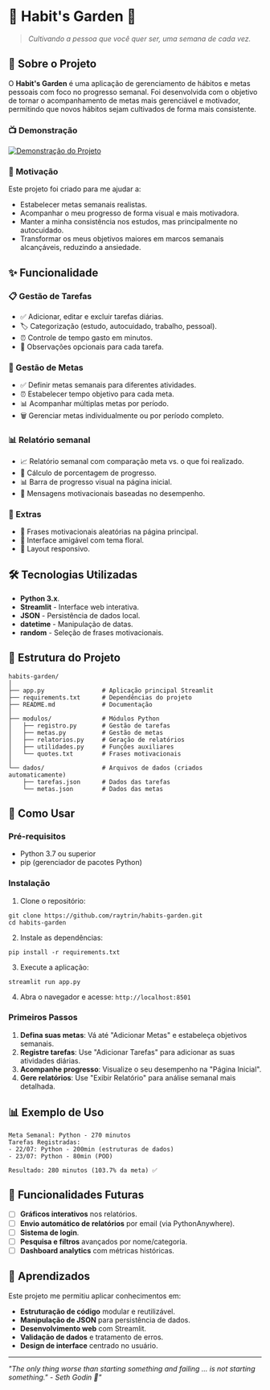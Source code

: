 # 🌷 Habit's Garden 🌷

> *Cultivando a pessoa que você quer ser, uma semana de cada vez.*

## 📖 Sobre o Projeto

O **Habit's Garden** é uma aplicação de gerenciamento de hábitos e metas pessoais com foco no progresso semanal. Foi desenvolvida com o objetivo de tornar o acompanhamento de metas mais gerenciável e motivador, permitindo que novos hábitos sejam cultivados de forma mais consistente.

### 📺 Demonstração 

[![Demonstração do Projeto](https://img.youtube.com/vi/eJPCw3maToo/0.jpg)](https://www.youtube.com/watch?v=eJPCw3maToo)


### 🎯 Motivação

Este projeto foi criado para me ajudar a:
- Estabelecer metas semanais realistas.
- Acompanhar o meu progresso de forma visual e mais motivadora.  
- Manter a minha consistência nos estudos, mas principalmente no autocuidado.
- Transformar os meus objetivos maiores em marcos semanais alcançáveis, reduzindo a ansiedade.

## ✨ Funcionalidade
### 📋 Gestão de Tarefas
- ✅ Adicionar, editar e excluir tarefas diárias.
- 🏷️ Categorização (estudo, autocuidado, trabalho, pessoal).
- ⏰ Controle de tempo gasto em minutos.
- 📝 Observações opcionais para cada tarefa.

### 🎯 Gestão de Metas
- ✅ Definir metas semanais para diferentes atividades.
- ⏰ Estabelecer tempo objetivo para cada meta.
- 📊 Acompanhar múltiplas metas por período.
- 🗑️ Gerenciar metas individualmente ou por período completo.

### 📊 Relatório semanal
- 📈 Relatório semanal com comparação meta vs. o que foi realizado.
- 💯 Cálculo de porcentagem de progresso.
- 📊 Barra de progresso visual na página inicial.
- 🎯 Mensagens motivacionais baseadas no desempenho.

### 💫 Extras
- 🌟 Frases motivacionais aleatórias na página principal.
- 🎨 Interface amigável com tema floral.
- 📱 Layout responsivo.

## 🛠️ Tecnologias Utilizadas

- **Python 3.x**.
- **Streamlit** - Interface web interativa.
- **JSON** - Persistência de dados local.
- **datetime** - Manipulação de datas.
- **random** - Seleção de frases motivacionais.

## 📁 Estrutura do Projeto

```
habits-garden/
│
├── app.py                # Aplicação principal Streamlit
├── requirements.txt      # Dependências do projeto
├── README.md             # Documentação
│
├── modulos/              # Módulos Python
│   ├── registro.py       # Gestão de tarefas
│   ├── metas.py          # Gestão de metas
│   ├── relatorios.py     # Geração de relatórios
│   ├── utilidades.py     # Funções auxiliares
│   └── quotes.txt        # Frases motivacionais
│
└── dados/                # Arquivos de dados (criados automaticamente)
    ├── tarefas.json      # Dados das tarefas
    └── metas.json        # Dados das metas
```

## 🚀 Como Usar

### Pré-requisitos
- Python 3.7 ou superior
- pip (gerenciador de pacotes Python)

### Instalação

1. Clone o repositório:
```
git clone https://github.com/raytrin/habits-garden.git
cd habits-garden
```

2. Instale as dependências:
```
pip install -r requirements.txt
```

3. Execute a aplicação:
```
streamlit run app.py
```

4. Abra o navegador e acesse: `http://localhost:8501`

### Primeiros Passos

1. **Defina suas metas**: Vá até "Adicionar Metas" e estabeleça objetivos semanais.
2. **Registre tarefas**: Use "Adicionar Tarefas" para adicionar as suas atividades diárias.
3. **Acompanhe progresso**: Visualize o seu desempenho na "Página Inicial".
4. **Gere relatórios**: Use "Exibir Relatório" para análise semanal mais detalhada.

## 📊 Exemplo de Uso 

```
Meta Semanal: Python - 270 minutos
Tarefas Registradas: 
- 22/07: Python - 200min (estruturas de dados)
- 23/07: Python - 80min (POO)

Resultado: 280 minutos (103.7% da meta) ✅
```

## 🔄 Funcionalidades Futuras

- [ ] **Gráficos interativos** nos relatórios. 
- [ ] **Envio automático de relatórios** por email (via PythonAnywhere).
- [ ] **Sistema de login**.
- [ ] **Pesquisa e filtros** avançados por nome/categoria.
- [ ] **Dashboard analytics** com métricas históricas.

## 🧠 Aprendizados

Este projeto me permitiu aplicar conhecimentos em:
- **Estruturação de código** modular e reutilizável.
- **Manipulação de JSON** para persistência de dados.
- **Desenvolvimento web** com Streamlit.
- **Validação de dados** e tratamento de erros.
- **Design de interface** centrado no usuário.

---

*"The only thing worse than starting something and failing ... is not starting something." - Seth Godin 🌱"*